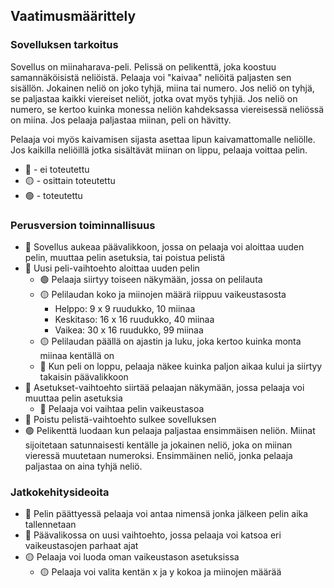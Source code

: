 ## Vaatimusmäärittely ##
### Sovelluksen tarkoitus ###
Sovellus on miinaharava-peli. Pelissä on pelikenttä, joka koostuu samannäköisistä neliöistä. Pelaaja voi "kaivaa" neliöitä paljasten sen sisällön. Jokainen neliö on joko tyhjä, miina tai numero. Jos neliö on tyhjä, se paljastaa kaikki viereiset neliöt, jotka ovat myös tyhjiä. Jos neliö on numero, se kertoo kuinka monessa neliön kahdeksassa viereisessä neliössä on miina. Jos pelaaja paljastaa miinan, peli on hävitty.

Pelaaja voi myös kaivamisen sijasta asettaa lipun kaivamattomalle neliölle. Jos kaikilla neliöillä jotka sisältävät miinan on lippu, pelaaja voittaa pelin.

* 🔴 - ei toteutettu
* 🟡 - osittain toteutettu
* 🟢 - toteutettu

### Perusversion toiminnallisuus ###
* 🔴 Sovellus aukeaa päävalikkoon, jossa on pelaaja voi aloittaa uuden pelin, muuttaa pelin asetuksia, tai poistua pelistä
* 🔴 Uusi peli-vaihtoehto aloittaa uuden pelin
  * 🟢 Pelaaja siirtyy toiseen näkymään, jossa on pelilauta
  * 🟡 Pelilaudan koko ja miinojen määrä riippuu vaikeustasosta
    * Helppo: 9 x 9 ruudukko, 10 miinaa
    * Keskitaso: 16 x 16 ruudukko, 40 miinaa
    * Vaikea: 30 x 16 ruudukko, 99 miinaa
  * 🟡 Pelilaudan päällä on ajastin ja luku, joka kertoo kuinka monta miinaa kentällä on
  * 🔴 Kun peli on loppu, pelaaja näkee kuinka paljon aikaa kului ja siirtyy takaisin päävalikkoon
* 🔴 Asetukset-vaihtoehto siirtää pelaajan näkymään, jossa pelaaja voi muuttaa pelin asetuksia
  * 🔴 Pelaaja voi vaihtaa pelin vaikeustasoa
* 🔴 Poistu pelistä-vaihtoehto sulkee sovelluksen
* 🟢 Pelikenttä luodaan kun pelaaja paljastaa ensimmäisen neliön. Miinat sijoitetaan satunnaisesti kentälle ja jokainen neliö, joka on miinan vieressä muutetaan numeroksi. Ensimmäinen neliö, jonka pelaaja paljastaa on aina tyhjä neliö.
### Jatkokehitysideoita ###
* 🔴 Pelin päättyessä pelaaja voi antaa nimensä jonka jälkeen pelin aika tallennetaan
* 🔴 Päävalikossa on uusi vaihtoehto, jossa pelaaja voi katsoa eri vaikeustasojen parhaat ajat
* 🟡 Pelaaja voi luoda oman vaikeustason asetuksissa
  * 🟡 Pelaaja voi valita kentän x ja y kokoa ja miinojen määrää
